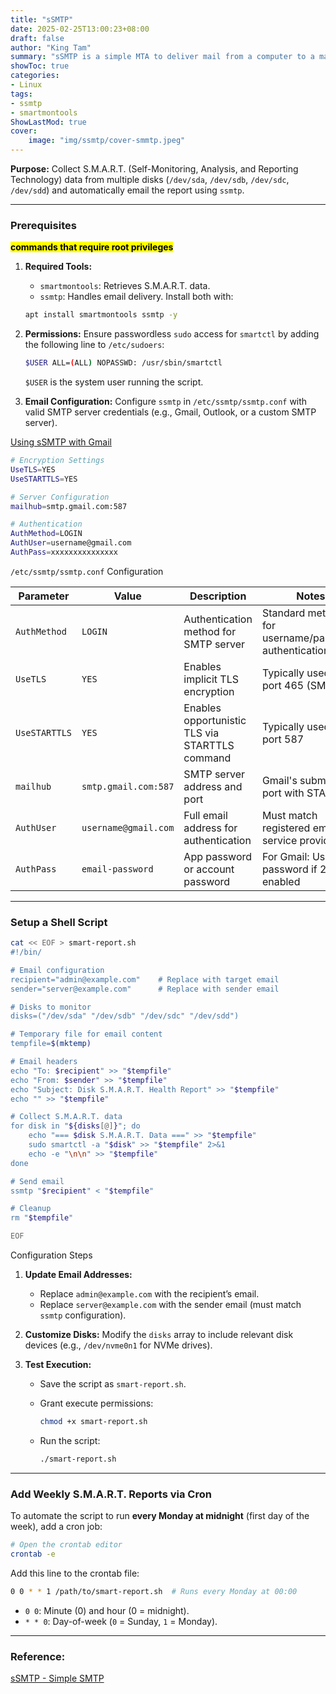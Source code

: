```yaml
---
title: "sSMTP"
date: 2025-02-25T13:00:23+08:00
draft: false
author: "King Tam"
summary: "sSMTP is a simple MTA to deliver mail from a computer to a mail hub (SMTP server)." 
showToc: true
categories:
- Linux
tags:
- ssmtp
- smartmontools
ShowLastMod: true
cover:
    image: "img/ssmtp/cover-smmtp.jpeg"
---
```


**Purpose:**
Collect S.M.A.R.T. (Self-Monitoring, Analysis, and Reporting Technology) data from multiple disks (`/dev/sda`, `/dev/sdb`, `/dev/sdc`, `/dev/sdd`) and automatically email the report using `ssmtp`.

------

### **Prerequisites**

 <mark>**commands that require root privileges**</mark>

1. **Required Tools:**

   - `smartmontools`: Retrieves S.M.A.R.T. data.
   - `ssmtp`: Handles email delivery.
     Install both with:

   ```bash
   apt install smartmontools ssmtp -y
   ```

2. **Permissions:**
   Ensure passwordless `sudo` access for `smartctl` by adding the following line to `/etc/sudoers`:

   ```bash
   $USER ALL=(ALL) NOPASSWD: /usr/sbin/smartctl  
   ```

   `$USER` is the system user running the script.

3. **Email Configuration:**
   Configure `ssmtp` in `/etc/ssmtp/ssmtp.conf` with valid SMTP server credentials (e.g., Gmail, Outlook, or a custom SMTP server).

<u>Using sSMTP with Gmail</u>

```bash
# Encryption Settings
UseTLS=YES
UseSTARTTLS=YES

# Server Configuration
mailhub=smtp.gmail.com:587

# Authentication
AuthMethod=LOGIN
AuthUser=username@gmail.com
AuthPass=xxxxxxxxxxxxxxx
```

`/etc/ssmtp/ssmtp.conf` Configuration

| Parameter     | Value                | Description                                    | Notes                                                |
| ------------- | -------------------- | ---------------------------------------------- | ---------------------------------------------------- |
| `AuthMethod`  | `LOGIN`              | Authentication method for SMTP server          | Standard method for username/password authentication |
| `UseTLS`      | `YES`                | Enables implicit TLS encryption                | Typically used with port 465 (SMTPS)                 |
| `UseSTARTTLS` | `YES`                | Enables opportunistic TLS via STARTTLS command | Typically used with port 587                         |
| `mailhub`     | `smtp.gmail.com:587` | SMTP server address and port                   | Gmail's submission port with STARTTLS                |
| `AuthUser`    | `username@gmail.com` | Full email address for authentication          | Must match registered email in service provider      |
| `AuthPass`    | `email-password`     | App password or account password               | For Gmail: Use app password if 2FA enabled           |





------

### Setup a **Shell Script**

```bash
cat << EOF > smart-report.sh
#!/bin/  

# Email configuration  
recipient="admin@example.com"    # Replace with target email  
sender="server@example.com"      # Replace with sender email  

# Disks to monitor  
disks=("/dev/sda" "/dev/sdb" "/dev/sdc" "/dev/sdd")  

# Temporary file for email content  
tempfile=$(mktemp)  

# Email headers  
echo "To: $recipient" >> "$tempfile"  
echo "From: $sender" >> "$tempfile"  
echo "Subject: Disk S.M.A.R.T. Health Report" >> "$tempfile"  
echo "" >> "$tempfile"  

# Collect S.M.A.R.T. data  
for disk in "${disks[@]}"; do  
    echo "=== $disk S.M.A.R.T. Data ===" >> "$tempfile"  
    sudo smartctl -a "$disk" >> "$tempfile" 2>&1  
    echo -e "\n\n" >> "$tempfile"  
done  

# Send email  
ssmtp "$recipient" < "$tempfile"  

# Cleanup  
rm "$tempfile"  

EOF
```



Configuration Steps

1. **Update Email Addresses:**

   - Replace `admin@example.com` with the recipient’s email.
   - Replace `server@example.com` with the sender email (must match `ssmtp` configuration).

2. **Customize Disks:**
   Modify the `disks` array to include relevant disk devices (e.g., `/dev/nvme0n1` for NVMe drives).

3. **Test Execution:**

   - Save the script as `smart-report.sh`.

   - Grant execute permissions:

     ```bash
     chmod +x smart-report.sh  
     ```

   - Run the script:

     ```bash
     ./smart-report.sh  
     ```



------

### **Add Weekly S.M.A.R.T. Reports via Cron**

To automate the script to run **every Monday at midnight** (first day of the week), add a cron job:

```bash
# Open the crontab editor  
crontab -e  
```

Add this line to the crontab file:

```bash
0 0 * * 1 /path/to/smart-report.sh  # Runs every Monday at 00:00  
```

- `0 0`: Minute (0) and hour (0 = midnight).
- `* * 0`: Day-of-week (`0` = Sunday, `1` = Monday).

------



### Reference:

[sSMTP - Simple SMTP](https://wiki.debian.org/sSMTP)

